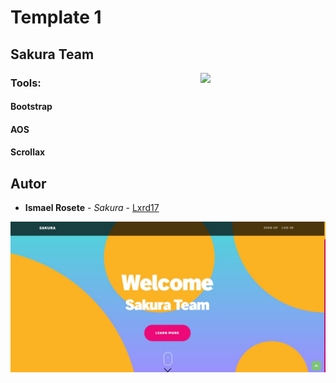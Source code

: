 # Template 1
## Sakura Team
<!-- 
https://github-readme-stats.vercel.app/api?username=Lxrd17&&show_icons=true&title_color=ffffff&icon_color=bb2acf&text_color=daf7dc&bg_color=151515 -->

<img align='right' src='https://user-images.githubusercontent.com/5713670/87202985-820dcb80-c2b6-11ea-9f56-7ec461c497c3.gif' width='200"'>

### Tools: 
#### Bootstrap
#### AOS
#### Scrollax


## Autor
* **Ismael Rosete** - *Sakura* - [Lxrd17](https://github.com/Lxrd17)

<img alt="cover" align='center' src="cover.jpg" />